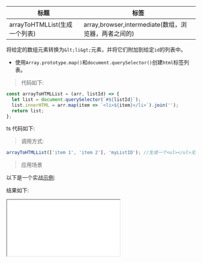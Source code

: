 | 标题                          | 标签                                                 |
| ----------------------------- | ---------------------------------------------------- |
| arrayToHTMLList(生成一个列表) | array,browser,intermediate(数组，浏览器，两者之间的) |

将给定的数组元素转换为`&lt;li&gt;`元素，并将它们附加到给定`id`的列表中。

- 使用`Array.prototype.map()`和`document.querySelector()`创建`html`标签列表。

> 代码如下:

```js
const arrayToHTMLList = (arr, listId) => {
  let list = document.querySelector(`#${listId}`);
  list.innerHTML = arr.map(item => `<li>${item}</li>`).join('');
  return list;
};
```

ts 代码如下:

<div class="code-editor" data-url="codes/javascript/ts/array-to-html-list.ts" data-language="typescript"></div>

> 调用方式:

```js
arrayToHTMLList(['item 1', 'item 2'], 'myListID'); //生成一个<ul></ul>无序列表
```

> 应用场景

以下是一个实战<a href="codes/javascript/html/array-to-html-list.html" target="_blank" rel="noopener noreferrer">示例</a>:

<div class="code-editor" data-url="codes/javascript/html/array-to-html-list.html" data-language="html"></div>

结果如下:

<iframe src="codes/javascript/html/array-to-html-list.html"></iframe>
